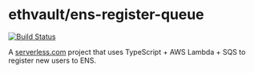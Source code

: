 # ethvault/ens-register-queue

[![Build Status](https://travis-ci.org/ethvault/ens-register-queue.svg?branch=master)](https://travis-ci.org/ethvault/ens-register-queue)

A [serverless.com](https://serverless.com) project that uses TypeScript + AWS Lambda + SQS to register new users to ENS.

